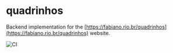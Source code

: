 # quadrinhos

Backend implementation for the [https://fabiano.rio.br/quadrinhos](https://fabiano.rio.br/quadrinhos) website.

![CI](https://github.com/fabiano/quadrinhos/workflows/CI/badge.svg)
